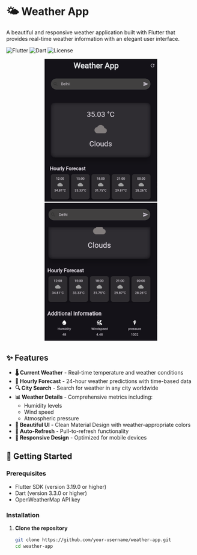 # 🌤️ Weather App

A beautiful and responsive weather application built with Flutter that provides real-time weather information with an elegant user interface.

![Flutter](https://img.shields.io/badge/Flutter-3.19.0-blue.svg)
![Dart](https://img.shields.io/badge/Dart-3.3.0-blue.svg)
![License](https://img.shields.io/badge/License-MIT-green.svg)

<p align="center">
  <img src="./img1.png" alt="Weather App Preview" width="300"/>
  <img src="./img2.png" alt="Weather App Preview" width="300"/>
</p>

## ✨ Features

- **🌡️ Current Weather** - Real-time temperature and weather conditions
- **📅 Hourly Forecast** - 24-hour weather predictions with time-based data
- **🔍 City Search** - Search for weather in any city worldwide
- **📊 Weather Details** - Comprehensive metrics including:
  - Humidity levels
  - Wind speed
  - Atmospheric pressure
- **🎨 Beautiful UI** - Clean Material Design with weather-appropriate colors
- **🔄 Auto-Refresh** - Pull-to-refresh functionality
- **📱 Responsive Design** - Optimized for mobile devices

## 🚀 Getting Started

### Prerequisites

- Flutter SDK (version 3.19.0 or higher)
- Dart (version 3.3.0 or higher)
- OpenWeatherMap API key

### Installation

1. **Clone the repository**
   ```bash
   git clone https://github.com/your-username/weather-app.git
   cd weather-app